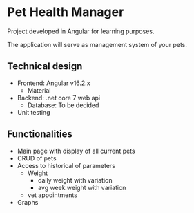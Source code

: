 # Pet Health Manager

Project developed in Angular for learning purposes. 

The application will serve as management system of your pets.

## Technical design
- Frontend: Angular v16.2.x
    - Material
- Backend: .net core 7 web api
    - Database: To be decided
- Unit testing

## Functionalities
- Main page with display of all current pets
- CRUD of pets
- Access to historical of parameters
    - Weight
        - daily weight with variation
        - avg week weight with variation
    - vet appointments
- Graphs
